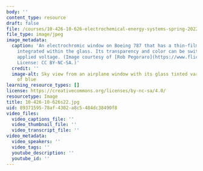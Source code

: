 ```yaml
---
body: ''
content_type: resource
draft: false
file: /courses/10-426-10-626-electrochemical-energy-systems-spring-2022/10-426-10-626s22.jpg
file_type: image/jpeg
image_metadata:
  caption: 'An electrochromic window on Boeing 787 that has a thin-film Li-ion battery
    integrated within the glass. Its transparency and color can be switched with an
    applied voltage. (Image courtesy of [Rob Pegoraro](https://www.flickr.com/photos/robpegoraro/18352831699/in/photolist-97Kh9e-pPm6Zh-qTnJBn-tXM4sK-5BJoxP).
    License: CC BY-NC-SA.)'
  credit: ''
  image-alt: Sky view from an airplane window with its glass tinted various shades
    of blue
learning_resource_types: []
license: https://creativecommons.org/licenses/by-nc-sa/4.0/
resourcetype: Image
title: 10-426-10-626s22.jpg
uid: 89371595-78af-4302-a8c5-484dc38490f8
video_files:
  video_captions_file: ''
  video_thumbnail_file: ''
  video_transcript_file: ''
video_metadata:
  video_speakers: ''
  video_tags: ''
  youtube_description: ''
  youtube_id: ''
---
```

